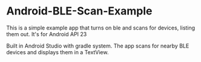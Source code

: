 # Android-BLE-Scan-Example
This is a simple example app that turns on ble and scans for devices, listing them out. It's for Android API 23

Built in Android Studio with gradle system. The app scans for nearby BLE devices and displays them in a TextView. 
